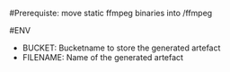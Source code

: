 #Prerequiste: 
move static ffmpeg binaries into /ffmpeg

#ENV
- BUCKET: Bucketname to store the generated artefact
- FILENAME: Name of the generated artefact